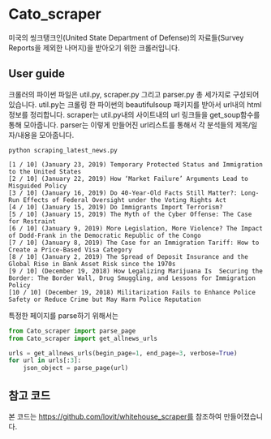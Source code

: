 # Cato_scraper

미국의 씽크탱크인(United State Department of Defense)의 자료들(Survey Reports을 제외한 나머지)을 받아오기 위한 크롤러입니다.

## User guide

크롤러의 파이썬 파일은 util.py, scraper.py 그리고 parser.py 총 세가지로 구성되어 있습니다. 
util.py는 크롤링 한 파이썬의 beautifulsoup 패키지를 받아서 url내의 html정보를 정리합니다.
scraper는 util.py내의 사이트내의 url 링크들을 get_soup함수를 통해 모아줍니다.
parser는 이렇게 만들어진 url리스트를 통해서 각 분석들의 제목/일자/내용을 모아줍니다.

```
python scraping_latest_news.py
```

```
[1 / 10] (January 23, 2019) Temporary Protected Status and Immigration to the United States
[2 / 10] (January 22, 2019) How ‘Market Failure’ Arguments Lead to Misguided Policy
[3 / 10] (January 16, 2019) Do 40-Year-Old Facts Still Matter?: Long-Run Effects of Federal Oversight under the Voting Rights Act
[4 / 10] (January 15, 2019) Do Immigrants Import Terrorism?
[5 / 10] (January 15, 2019) The Myth of the Cyber Offense: The Case for Restraint
[6 / 10] (January 9, 2019) More Legislation, More Violence? The Impact of Dodd-Frank in the Democratic Republic of the Congo
[7 / 10] (January 8, 2019) The Case for an Immigration Tariff: How to Create a Price-Based Visa Category
[8 / 10] (January 2, 2019) The Spread of Deposit Insurance and the Global Rise in Bank Asset Risk since the 1970s
[9 / 10] (December 19, 2018) How Legalizing Marijuana Is  Securing the Border: The Border Wall, Drug Smuggling, and Lessons for Immigration Policy
[10 / 10] (December 19, 2018) Militarization Fails to Enhance Police Safety or Reduce Crime but May Harm Police Reputation
```

특정한 페이지를 parse하기 위해서는

```python
from Cato_scraper import parse_page
from Cato_scraper import get_allnews_urls

urls = get_allnews_urls(begin_page=1, end_page=3, verbose=True)
for url in urls[:3]:
    json_object = parse_page(url)    
```

## 참고 코드

본 코드는 https://github.com/lovit/whitehouse_scraper를 참조하여 만들어졌습니다.
